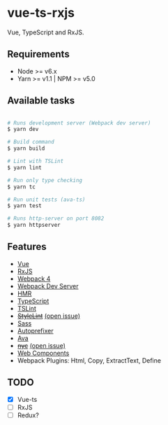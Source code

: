# vue-ts-rxjs

Vue, TypeScript and RxJS.

## Requirements

- Node >= v6.x
- Yarn >= v1.1 | NPM >= v5.0


## Available tasks

```sh

# Runs development server (Webpack dev server)
$ yarn dev

# Build command
$ yarn build

# Lint with TSLint
$ yarn lint

# Run only type checking
$ yarn tc

# Run unit tests (ava-ts)
$ yarn test

# Runs http-server on port 8082
$ yarn httpserver

```

## Features

* [Vue](https://vuejs.org/)
* [RxJS](http://reactivex.io/rxjs/)
* [Webpack 4](https://github.com/webpack/webpack)
* [Webpack Dev Server](https://github.com/webpack/webpack-dev-server)
* [HMR](https://webpack.js.org/concepts/hot-module-replacement/)
* [TypeScript](http://www.typescriptlang.org/)
* [TSLint](https://palantir.github.io/tslint/)
* <s>[StyleLint](https://github.com/stylelint/stylelint)</s> [(open issue)](https://github.com/JaKXz/stylelint-webpack-plugin/issues/137)
* [Sass](https://github.com/webpack-contrib/sass-loader)
* [Autoprefixer](https://github.com/postcss/autoprefixer)
* [Ava](https://github.com/avajs/ava)
* <s>[nyc](https://github.com/istanbuljs/nyc)</s> [(open issue)](https://github.com/andywer/ava-ts/issues/7)
* [Web Components](https://developer.mozilla.org/en-US/docs/Web/Web_Components)
* Webpack Plugins: Html, Copy, ExtractText, Define

## TODO

- [x] Vue-ts
- [ ] RxJS
- [ ] Redux?

